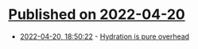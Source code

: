 # [Published on 2022-04-20](index.md)

* [2022-04-20, 18:50:22](https://news.ycombinator.com/item?id=31101271) - [Hydration is pure overhead](https://www.builder.io/blog/hydration-is-pure-overhead)
